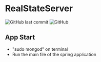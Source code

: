 # RealStateServer

![GitHub last commit](https://img.shields.io/github/last-commit/thschmitz/RealStateServer?label=Commited&logo=Github&style=flat-square)
![GitHub](https://img.shields.io/github/license/thschmitz/RealStateServer?color=%2300ff0&label=License&logo=AdGuard&logoColor=%2368BC71)

## App Start
- "sudo mongod" on terminal
- Run the main file of the spring application
